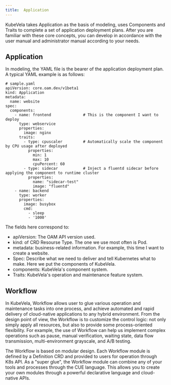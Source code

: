 ```yaml
---
title:  Application
---
```


KubeVela takes Application as the basis of modeling, uses Components and Traits to complete a set of application deployment plans. After you are familiar with these core concepts, you can develop in accordance with the user manual and administrator manual according to your needs.

## Application

In modeling, the YAML file is the bearer of the application deployment plan. A typical YAML example is as follows:

```
# sample.yaml
apiVersion: core.oam.dev/v1beta1
kind: Application
metadata:
  name: website
spec:
  components:
    - name: frontend              # This is the component I want to deploy
      type: webservice
      properties:
        image: nginx
      traits:
        - type: cpuscaler         # Automatically scale the component by CPU usage after deployed
          properties:
            min: 1
            max: 10
            cpuPercent: 60
        - type: sidecar           # Inject a fluentd sidecar before applying the component to runtime cluster
          properties:
            name: "sidecar-test"
            image: "fluentd"
    - name: backend
      type: worker
      properties:
        image: busybox
        cmd:
          - sleep
          - '1000'
```

The fields here correspond to:

- apiVersion: The OAM API version used.
- kind: of CRD Resourse Type. The one we use most often is Pod.
- metadata: business-related information. For example, this time I want to create a website.
- Spec: Describe what we need to deliver and tell Kubernetes what to make. Here we put the components of KubeVela.
- components: KubeVela's component system.
- Traits: KubeVela's operation and maintenance feature system.

## Workflow

In KubeVela, Workflow allows user to glue various operation and maintenance tasks into one process, and achieve automated and rapid delivery of cloud-native applications to any hybrid environment. From the design point of view, the Workflow is to customize the control logic: not only simply apply all resources, but also to provide some process-oriented flexibility. For example, the use of Workflow can help us implement complex operations such as pause, manual verification, waiting state, data flow transmission, multi-environment grayscale, and A/B testing.

The Workflow is based on modular design. Each Workflow module is defined by a Definition CRD and provided to users for operation through K8s API. As a "super glue", the Workflow module can combine any of your tools and processes through the CUE language. This allows you to create your own modules through a powerful declarative language and cloud-native APIs.